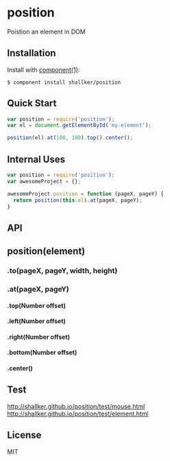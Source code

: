 
# position

  Poistion an element in DOM

## Installation

  Install with [component(1)](http://component.io):

    $ component install shallker/position

## Quick Start
```javascript
var position = require('position');
var el = document.getElementById('my-element');

position(el).at(100, 100).top().center();
```

## Internal Uses
```javascript
var position = require('position');
var awesomeProject = {};

awesomeProject.position = function (pageX, pageY) {
  return position(this.el).at(pageX, pageY);
}
```

## API

## position(element)
### .to(pageX, pageY, width, height)
### .at(pageX, pageY)
#### .top(Number offset)
#### .left(Number offset)
#### .right(Number offset)
#### .bottom(Number offset)
#### .center()


## Test
http://shallker.github.io/position/test/mouse.html   
http://shallker.github.io/position/test/element.html   

## License

  MIT
